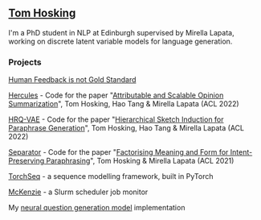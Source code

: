 ## [Tom Hosking](http://tomho.sk)

I'm a PhD student in NLP at Edinburgh supervised by Mirella Lapata, working on discrete latent variable models for language generation.

### Projects

[Human Feedback is not Gold Standard](https://github.com/cohere-ai/human-feedback-paper)

[Hercules](https://github.com/tomhosking/hercules) - Code for the paper "[Attributable and Scalable Opinion Summarization](https://aclanthology.org/2023.acl-long.473/)", Tom Hosking, Hao Tang & Mirella Lapata (ACL 2022)

[HRQ-VAE](https://github.com/tomhosking/hrq-vae) - Code for the paper "[Hierarchical Sketch Induction for Paraphrase Generation](https://aclanthology.org/2022.acl-long.178/)", Tom Hosking, Hao Tang & Mirella Lapata (ACL 2022)

[Separator](https://github.com/tomhosking/separator) - Code for the paper "[Factorising Meaning and Form for Intent-Preserving Paraphrasing](https://aclanthology.org/2021.acl-long.112/)", Tom Hosking & Mirella Lapata (ACL 2021)

[TorchSeq](https://github.com/tomhosking/torchseq) - a sequence modelling framework, built in PyTorch

[McKenzie](https://github.com/tomhosking/mckenzie) - a Slurm scheduler job monitor

My [neural question generation model](https://github.com/bloomsburyai/question-generation) implementation
